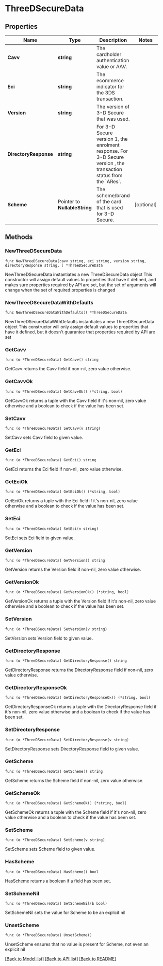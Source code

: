 # ThreeDSecureData

## Properties

Name | Type | Description | Notes
------------ | ------------- | ------------- | -------------
**Cavv** | **string** | The cardholder authentication value or AAV. | 
**Eci** | **string** | The ecommerce indicator for the 3DS transaction. | 
**Version** | **string** | The version of 3-D Secure that was used. | 
**DirectoryResponse** | **string** | For 3-D Secure version 1, the enrolment response. For 3-D Secure version , the transaction status from the &#x60;ARes&#x60;. | 
**Scheme** | Pointer to **NullableString** | The scheme/brand of the card that is used for 3-D Secure. | [optional] 

## Methods

### NewThreeDSecureData

`func NewThreeDSecureData(cavv string, eci string, version string, directoryResponse string, ) *ThreeDSecureData`

NewThreeDSecureData instantiates a new ThreeDSecureData object
This constructor will assign default values to properties that have it defined,
and makes sure properties required by API are set, but the set of arguments
will change when the set of required properties is changed

### NewThreeDSecureDataWithDefaults

`func NewThreeDSecureDataWithDefaults() *ThreeDSecureData`

NewThreeDSecureDataWithDefaults instantiates a new ThreeDSecureData object
This constructor will only assign default values to properties that have it defined,
but it doesn't guarantee that properties required by API are set

### GetCavv

`func (o *ThreeDSecureData) GetCavv() string`

GetCavv returns the Cavv field if non-nil, zero value otherwise.

### GetCavvOk

`func (o *ThreeDSecureData) GetCavvOk() (*string, bool)`

GetCavvOk returns a tuple with the Cavv field if it's non-nil, zero value otherwise
and a boolean to check if the value has been set.

### SetCavv

`func (o *ThreeDSecureData) SetCavv(v string)`

SetCavv sets Cavv field to given value.


### GetEci

`func (o *ThreeDSecureData) GetEci() string`

GetEci returns the Eci field if non-nil, zero value otherwise.

### GetEciOk

`func (o *ThreeDSecureData) GetEciOk() (*string, bool)`

GetEciOk returns a tuple with the Eci field if it's non-nil, zero value otherwise
and a boolean to check if the value has been set.

### SetEci

`func (o *ThreeDSecureData) SetEci(v string)`

SetEci sets Eci field to given value.


### GetVersion

`func (o *ThreeDSecureData) GetVersion() string`

GetVersion returns the Version field if non-nil, zero value otherwise.

### GetVersionOk

`func (o *ThreeDSecureData) GetVersionOk() (*string, bool)`

GetVersionOk returns a tuple with the Version field if it's non-nil, zero value otherwise
and a boolean to check if the value has been set.

### SetVersion

`func (o *ThreeDSecureData) SetVersion(v string)`

SetVersion sets Version field to given value.


### GetDirectoryResponse

`func (o *ThreeDSecureData) GetDirectoryResponse() string`

GetDirectoryResponse returns the DirectoryResponse field if non-nil, zero value otherwise.

### GetDirectoryResponseOk

`func (o *ThreeDSecureData) GetDirectoryResponseOk() (*string, bool)`

GetDirectoryResponseOk returns a tuple with the DirectoryResponse field if it's non-nil, zero value otherwise
and a boolean to check if the value has been set.

### SetDirectoryResponse

`func (o *ThreeDSecureData) SetDirectoryResponse(v string)`

SetDirectoryResponse sets DirectoryResponse field to given value.


### GetScheme

`func (o *ThreeDSecureData) GetScheme() string`

GetScheme returns the Scheme field if non-nil, zero value otherwise.

### GetSchemeOk

`func (o *ThreeDSecureData) GetSchemeOk() (*string, bool)`

GetSchemeOk returns a tuple with the Scheme field if it's non-nil, zero value otherwise
and a boolean to check if the value has been set.

### SetScheme

`func (o *ThreeDSecureData) SetScheme(v string)`

SetScheme sets Scheme field to given value.

### HasScheme

`func (o *ThreeDSecureData) HasScheme() bool`

HasScheme returns a boolean if a field has been set.

### SetSchemeNil

`func (o *ThreeDSecureData) SetSchemeNil(b bool)`

 SetSchemeNil sets the value for Scheme to be an explicit nil

### UnsetScheme
`func (o *ThreeDSecureData) UnsetScheme()`

UnsetScheme ensures that no value is present for Scheme, not even an explicit nil

[[Back to Model list]](../README.md#documentation-for-models) [[Back to API list]](../README.md#documentation-for-api-endpoints) [[Back to README]](../README.md)


